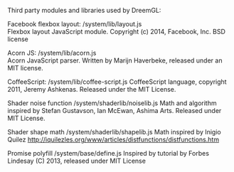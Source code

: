 Third party modules and libraries used by DreemGL:  

Facebook flexbox layout: /system/lib/layout.js  
Flexbox layout JavaScript module. Copyright (c) 2014, Facebook, Inc. BSD license  

Acorn JS: /system/lib/acorn.js  
Acorn JavaScript parser. Written by Marijn Haverbeke, released under an MIT license.  

CoffeeScript: /system/lib/coffee-script.js 
CoffeeScript language, copyright 2011, Jeremy Ashkenas. Released under the MIT License. 
 
Shader noise function /system/shaderlib/noiselib.js
Math and algorithm inspired by Stefan Gustavson, Ian McEwan, Ashima Arts. Released under MIT License.  

Shader shape math /system/shaderlib/shapelib.js
Math inspired by Inigio Quilez http://iquilezles.org/www/articles/distfunctions/distfunctions.htm

Promise polyfill /system/base/define.js
Inspired by tutorial by Forbes Lindesay (C) 2013, released under MIT License